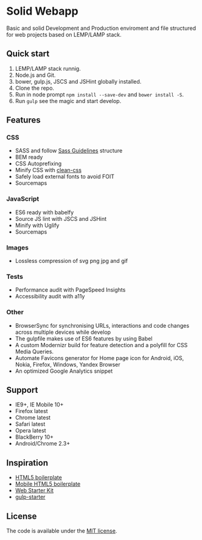 # Solid Webapp

Basic and solid Development and Production enviroment and file structured for web projects based on LEMP/LAMP stack.

## Quick start
1. LEMP/LAMP stack runnig.
2. Node.js and Git.
3. bower, gulp.js, JSCS and JSHint globally installed.
4. Clone the repo.
5. Run in node prompt `npm install --save-dev` and `bower install -S`.
6. Run `gulp` see the magic and start develop.

## Features
### CSS
* SASS and follow [Sass Guidelines](http://sass-guidelin.es/) structure
* BEM ready
* CSS Autoprefixing
* Minify CSS with [clean-css](https://github.com/jakubpawlowicz/clean-css)
* Safely load external fonts to avoid FOIT
* Sourcemaps
### JavaScript
* ES6 ready with babelfy
* Source JS lint with JSCS and JSHint
* Minify with Uglify
* Sourcemaps
### Images
* Lossless compression of svg png jpg and gif
### Tests
* Performance audit with PageSpeed Insights
* Accessibility audit with a11y
### Other
* BrowserSync for synchronising URLs, interactions and code changes across multiple devices while develop
* The gulpfile makes use of ES6 features by using Babel
* A custom Modernizr build for feature detection and a polyfill for CSS Media Queries.
* Automate Favicons generator for Home page icon for Android, iOS, Nokia, Firefox, Windows, Yandex Browser
* An optimized Google Analytics snippet

## Support
* IE9+, IE Mobile 10+
* Firefox latest
* Chrome latest
* Safari latest
* Opera latest
* BlackBerry 10+
* Android/Chrome 2.3+

## Inspiration
* [HTML5 boilerplate](https://github.com/h5bp/html5-boilerplate)
* [Mobile HTML5 boilerplate](https://github.com/h5bp/mobile-boilerplate)
* [Web Starter Kit](https://github.com/google/web-starter-kit)
* [gulp-starter](https://github.com/greypants/gulp-starter)

## License
The code is available under the [MIT license](https://github.com/ramasilveyra/solid-webapp/blob/master/LICENSE.md).